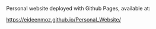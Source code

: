 Personal website deployed with Github Pages, available at:

https://eideenmoz.github.io/Personal_Website/
